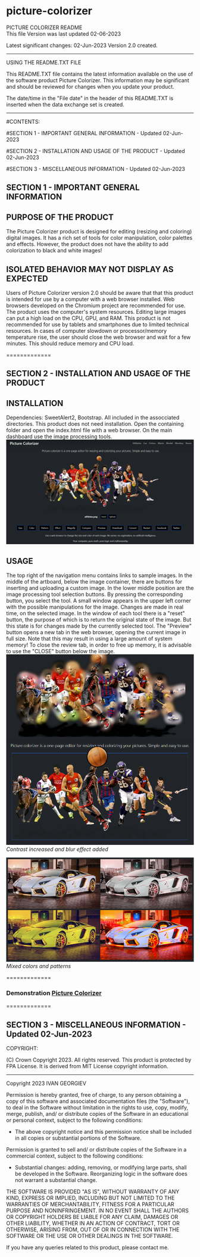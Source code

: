 # picture-colorizer
PICTURE COLORIZER README<br>
This file Version was last updated 02-06-2023

Latest significant changes:
02-Jun-2023  Version 2.0 created.


---------------------

USING THE README.TXT FILE

This README.TXT file contains the latest information available on the use of the software product Picture Colorizer.
This information may be significant and should be reviewed for changes when you update your product.


The date/time in the "File date" in the header of this README.TXT is inserted when the data exchange set is created.

---------------------

#CONTENTS:

#SECTION 1 - IMPORTANT GENERAL INFORMATION - Updated 02-Jun-2023

#SECTION 2 - INSTALLATION AND USAGE OF THE PRODUCT - Updated 02-Jun-2023

#SECTION 3 - MISCELLANEOUS INFORMATION - Updated 02-Jun-2023

SECTION 1 - IMPORTANT GENERAL INFORMATION
--------------------------------------- 


PURPOSE OF THE PRODUCT 
-----------------
The Picture Colorizer product is designed for editing (resizing and coloring) digital images.
It has a rich set of tools for color manipulation, color palettes and effects.
However, the product does not have the ability to add colorization to black and white images!


ISOLATED BEHAVIOR MAY NOT DISPLAY AS EXPECTED
-------------------------------------------
Users of Picture Colorizer version 2.0 should be aware that that this product is intended for use by a computer with a web browser installed.
Web browsers developed on the Chromium project are recommended for use. The product uses the computer's system resources.
Editing large images can put a high load on the CPU, GPU, and RAM.
This product is not recommended for use by tablets and smartphones due to limited technical resources.
In cases of computer slowdown or processor/memory temperature rise, the user should close the web browser and wait for a few minutes.
This should reduce memory and CPU load.


=============

SECTION 2 - INSTALLATION AND USAGE OF THE PRODUCT
--------------------------------------- 

INSTALLATION
---------------------

Dependencies: SweetAlert2, Bootstrap. All included in the assocciated directories.
This product does not need installation.
Open the containing folder and open the index.html file with a web browser.
On the main dashboard use the image processing tools.
![Picture Colorizer](https://raw.githubusercontent.com/igeorgiev2/picture-colorizer/main/cover.png)

USAGE
---------------------

The top right of the navigation menu contains links to sample images.
In the middle of the artboard, below the image container, there are buttons for inserting and uploading a custom image.
In the lower middle position are the image processing tool selection buttons.
By pressing the corresponding button, you select the tool. A small window appears in the upper left corner with the possible manipulations for the image.
Changes are made in real time, on the selected image. In the window of each tool there is a "reset" button, the purpose of which is to return the original state of the image. But this state is for changes made by the currently selected tool.
The "Preview" button opens a new tab in the web browser, opening the current image in full size. Note that this may result in using a large amount of system memory!
To close the review tab, in order to free up memory, it is advisable to use the "CLOSE" button below the image.
![Picture Colorizer](https://raw.githubusercontent.com/igeorgiev2/picture-colorizer/main/athletes_demo.png)<br>
*Contrast increased and blur effect added*

![Picture Colorizer](https://raw.githubusercontent.com/igeorgiev2/picture-colorizer/main/car_demo.png)<br>
*Mixed colors and patterns*

=============

### Demonstration [Picture Colorizer](https://freeonlinetools.info/colorizer/colorizer.html)
=============

SECTION 3 - MISCELLANEOUS INFORMATION - Updated 02-Jun-2023
----------------------------

COPYRIGHT:

(C) Crown Copyright 2023. All rights reserved. This product is protected by FPA License. It is derived from MIT License copyright information.

---------------------

Copyright 2023 IVAN GEORGIEV

Permission is hereby granted, free of charge, to any person obtaining a copy of this software and associated documentation files (the "Software"),
to deal in the Software without limitation in the rights to use, copy, modify, merge, publish, and/ or distribute copies of the Software in an educational or personal context,
subject to the following conditions: 

- The above copyright notice and this permission notice shall be included in all copies or substantial portions of the Software.

Permission is granted to sell and/ or distribute copies of the Software in a commercial context, subject to the following conditions:

- Substantial changes: adding, removing, or modifying large parts, shall be developed in the Software. Reorganizing logic in the software does not warrant a substantial change. 

THE SOFTWARE IS PROVIDED "AS IS", WITHOUT WARRANTY OF ANY KIND, EXPRESS OR IMPLIED, INCLUDING BUT NOT LIMITED TO THE WARRANTIES OF MERCHANTABILITY,
FITNESS FOR A PARTICULAR PURPOSE AND NONINFRINGEMENT. IN NO EVENT SHALL THE AUTHORS OR COPYRIGHT HOLDERS BE LIABLE FOR ANY CLAIM, DAMAGES OR OTHER LIABILITY,
WHETHER IN AN ACTION OF CONTRACT, TORT OR OTHERWISE, ARISING FROM, OUT OF OR IN CONNECTION WITH THE SOFTWARE OR THE USE OR OTHER DEALINGS IN THE SOFTWARE.

If you have any queries related to this product, please contact me.
